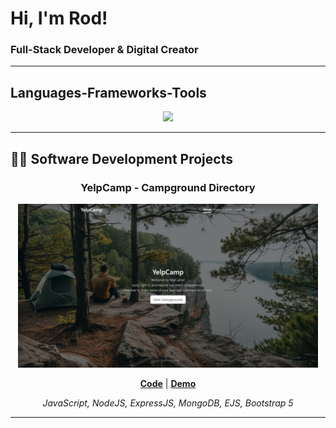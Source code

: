 <h1>Hi, I'm Rod!</h1>
<h3>Full-Stack Developer & Digital Creator</h3>

---

<h2>Languages-Frameworks-Tools</h2>
<div align="center">
    <img src="https://skillicons.dev/icons?i=nodejs,express,react,mongodb,html,css,js,bootstrap,tailwind,git,github" />
</div>

---

<h2>👨‍💻 Software Development Projects</h2>
<div align="center">  
<h3>YelpCamp - Campground Directory</h3>
<img src="/YelpCamp.jpeg" width="480px" alt="YelpCamp" />
<p><a href="https://github.com/barorod/YelpCamp"><strong>Code</strong></a> | <a href="https://yelpcamp-mb2g.onrender.com/"><strong>Demo</strong></a></p>
<p><em>JavaScript, NodeJS, ExpressJS, MongoDB, EJS, Bootstrap 5</em></p>
</div>

---
